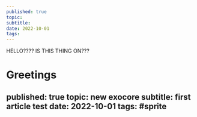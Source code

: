 ```yaml
---
published: true
topic: 
subtitle: 
date: 2022-10-01
tags: 
---
```

HELLO???? IS THIS THING ON???
# Greetings 
published: true
topic: new exocore
subtitle: first article test
date: 2022-10-01
tags: #sprite
---

# 